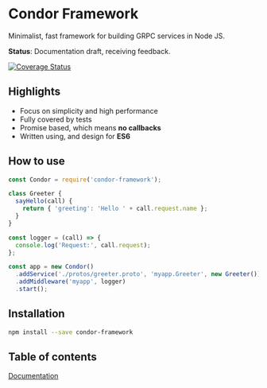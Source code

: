 # Condor Framework

Minimalist, fast framework for building GRPC services in Node JS.

**Status**: Documentation draft, receiving feedback.

[![Coverage Status](https://coveralls.io/repos/github/devsu/condor-framework/badge.svg?branch=master)](https://coveralls.io/github/devsu/condor-framework?branch=master)

## Highlights

- Focus on simplicity and high performance
- Fully covered by tests
- Promise based, which means **no callbacks**
- Written using, and design for **ES6**


## How to use

```js
const Condor = require('condor-framework');

class Greeter {
  sayHello(call) {
    return { 'greeting': 'Hello ' + call.request.name };
  }
}

const logger = (call) => {
  console.log('Request:', call.request);
};

const app = new Condor()
  .addService('./protos/greeter.proto', 'myapp.Greeter', new Greeter())
  .addMiddleware('myapp', logger)
  .start();
```

## Installation

```bash
npm install --save condor-framework
```

## Table of contents

[Documentation](http://condorjs.com)
